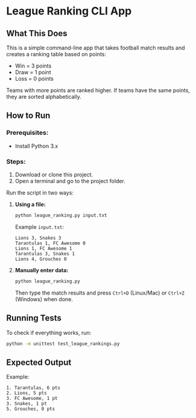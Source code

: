 # League Ranking CLI App

## What This Does
This is a simple command-line app that takes football match results and creates a ranking table based on points:
- Win = 3 points
- Draw = 1 point
- Loss = 0 points

Teams with more points are ranked higher. If teams have the same points, they are sorted alphabetically.

## How to Run
### Prerequisites:
- Install Python 3.x

### Steps:
1. Download or clone this project.
2. Open a terminal and go to the project folder.

Run the script in two ways:

1. **Using a file:**
   ```sh
   python league_ranking.py input.txt
   ```
   Example `input.txt`:
   ```
   Lions 3, Snakes 3
   Tarantulas 1, FC Awesome 0
   Lions 1, FC Awesome 1
   Tarantulas 3, Snakes 1
   Lions 4, Grouches 0
   ```

2. **Manually enter data:**
   ```sh
   python league_ranking.py
   ```
   Then type the match results and press `Ctrl+D` (Linux/Mac) or `Ctrl+Z` (Windows) when done.

## Running Tests
To check if everything works, run:
```sh
python -m unittest test_league_rankings.py
```

## Expected Output
Example:
```
1. Tarantulas, 6 pts
2. Lions, 5 pts
3. FC Awesome, 1 pt
3. Snakes, 1 pt
5. Grouches, 0 pts
```


